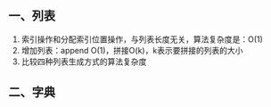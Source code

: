 ## 一、列表

1. 索引操作和分配索引位置操作，与列表长度无关，算法复杂度是：O(1)
2. 增加列表：append O(1)，拼接O(k)，k表示要拼接的列表的大小
3. 比较四种列表生成方式的算法复杂度

## 二、字典

